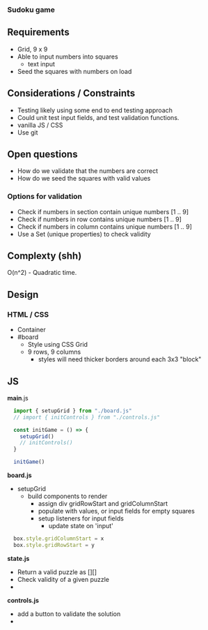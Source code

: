 ### Sudoku game

## Requirements
- Grid, 9 x 9
- Able to input numbers into squares
  - text input
- Seed the squares with numbers on load 

## Considerations / Constraints
- Testing likely using some end to end testing approach
- Could unit test input fields, and test validation functions.
- vanilla JS / CSS
- Use git

## Open questions
- How do we validate that the numbers are correct
- How do we seed the squares with valid values


### Options for validation
- Check if numbers in section contain unique numbers [1 .. 9]
- Check if numbers in row contains unique numbers [1 .. 9]
- Check if numbers in column contains unique numbers [1 .. 9]
- Use a Set (unique properties) to check validity

## Complexty (shh)

O(n^2) - Quadratic time.

## Design

### HTML / CSS
- Container
- #board
  - Style using CSS Grid
  - 9 rows, 9 columns
    - styles will need thicker borders around each 3x3 "block"

## JS

**main**.js
```js
  import { setupGrid } from "./board.js"
  // import { initControls } from "./controls.js"

  const initGame = () => {
    setupGrid()
    // initControls()
  }

  initGame()
```

**board.js**
- setupGrid
  - build components to render
    - assign div gridRowStart and gridColumnStart
    - populate with values, or input fields for empty squares
    - setup listeners for input fields
      - update state on 'input'

```js 
  box.style.gridColumnStart = x
  box.style.gridRowStart = y
```

**state.js**
- Return a valid puzzle as [][]
- Check validity of a given puzzle
- 

**controls.js**
- add a button to validate the solution
- 


